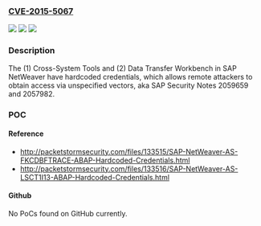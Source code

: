 ### [CVE-2015-5067](https://cve.mitre.org/cgi-bin/cvename.cgi?name=CVE-2015-5067)
![](https://img.shields.io/static/v1?label=Product&message=n%2Fa&color=blue)
![](https://img.shields.io/static/v1?label=Version&message=n%2Fa&color=blue)
![](https://img.shields.io/static/v1?label=Vulnerability&message=n%2Fa&color=brighgreen)

### Description

The (1) Cross-System Tools and (2) Data Transfer Workbench in SAP NetWeaver have hardcoded credentials, which allows remote attackers to obtain access via unspecified vectors, aka SAP Security Notes 2059659 and 2057982.

### POC

#### Reference
- http://packetstormsecurity.com/files/133515/SAP-NetWeaver-AS-FKCDBFTRACE-ABAP-Hardcoded-Credentials.html
- http://packetstormsecurity.com/files/133516/SAP-NetWeaver-AS-LSCT1I13-ABAP-Hardcoded-Credentials.html

#### Github
No PoCs found on GitHub currently.


